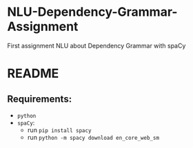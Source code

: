 # NLU-Dependency-Grammar-Assignment
First assignment NLU about Dependency Grammar with spaCy

# README
## Requirements: 
* `python` 
* `spaCy`: 
     * run `pip install spacy`
     * run `python -m spacy download en_core_web_sm` 
